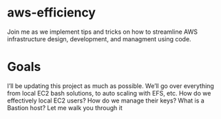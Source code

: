 # aws-efficiency
Join me as we implement tips and tricks on how to streamline AWS infrastructure design, development, and managment using code.

# Goals
I’ll be updating this project as much as possible. We’ll go over everything from local EC2 bash solutions, to auto scaling with EFS, etc. How do we effectively local EC2 users? How do we manage their keys? What is a Bastion host? Let me walk you through it
